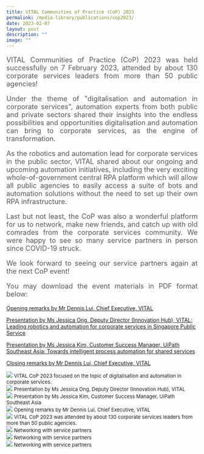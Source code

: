 ```yaml
---
title: VITAL Communities of Practice (CoP) 2023
permalink: /media-library/publications/cop2023/
date: 2023-02-07
layout: post
description: ""
image: ""
---
```

<p style="font-size: 18px;color:#585858;text-align:justify;">
VITAL Communities of Practice (CoP) 2023 was held successfully on 7 February 2023, attended by about 130 corporate services leaders from more than 50 public agencies!
</p>
<p style="font-size: 18px;color:#585858;text-align:justify;">
Under the theme of "digitalisation and automation in corporate services", automation experts from both public and private sectors shared their insights into the endless possibilities and opportunities digitalisation and automation can bring to corporate services, as the engine of transformation.
</p>
<p style="font-size: 18px;color:#585858;text-align:justify;">
As the robotics and automation lead for corporate services in the public sector, VITAL shared about our ongoing and upcoming automation initiatives, including the very exciting whole-of-government central RPA platform which will allow all public agencies to easily access a suite of bots and automation solutions without the need to set up their own RPA infrastructure.
</p>
<p style="font-size: 18px;color:#585858;text-align:justify;">
Last but not least, the CoP was also a wonderful platform for us to network, make new friends, and catch up with old comrades from the corporate services community. We were happy to see so many service partners in person since COVID-19 struck.
</p>
<p style="font-size: 18px;color:#585858;text-align:justify;">
We look forward to seeing our service partners again at the next CoP event!
</p>
<p style="font-size: 18px;color:#585858;text-align:justify;">
You may download the event materials in PDF format below:
</p>
<a href = "/files/COP opening.pdf">Opening remarks by Mr Dennis Lui, Chief Executive, VITAL</a> 

<a href = "/files/COP VITAL.pdf">Presentation by Ms Jessica Ong, Deputy Director (Innovation Hub), VITAL: Leading robotics and automation for corporate services in Singapore Public Service</a> 

<a href = "/files/COP UiPath.pdf">Presentation by Ms Jessica Kim, Customer Success Manager, UiPath Southeast Asia: Towards intelligent process automation for shared services</a> 

<a href = "/files/COP closing.pdf">Closing remarks by Mr Dennis Lui, Chief Executive, VITAL</a> 

<img src="/images/Media/COP 1.jpg">
<font size="-1">VITAL CoP 2023 focused on the topic of digitalisation and automation in corporate services.</font>
<br>
<img src="/images/Media/COP 2.jpg">
<font size="-1">Presentation by Ms Jessica Ong, Deputy Director (Innovation Hub), VITAL </font>
<br>
<img src="/images/Media/COP 3.jpg">
<font size="-1">Presentation by Ms Jessica Kim, Customer Success Manager, UiPath Southeast Asia</font>
<br>
<img src="/images/Media/COP 4.jpg">
<font size="-1">Opening remarks by Mr Dennis Lui, Chief Executive, VITAL</font>
<br>
<img src="/images/Media/COP 5.jpg">
<font size="-1">VITAL CoP 2023 was attended by about 130 corporate services leaders from more than 50 public agencies.</font>
<br>
<img src="/images/Media/COP 6.jpg">
<font size="-1">Networking with service partners</font>
<br>
<img src="/images/Media/COP 7.jpg">
<font size="-1">Networking with service partners</font>
<br>
<img src="/images/Media/COP 8.jpg">
<font size="-1">Networking with service partners</font>